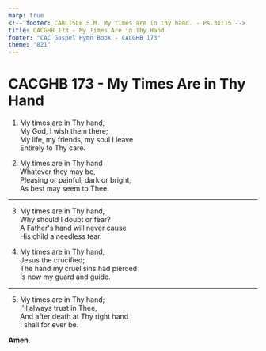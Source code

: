 ```yaml
---
marp: true
<!-- footer: CARLISLE S.M. My times are in thy hand. - Ps.31:15 -->
title: CACGHB 173 - My Times Are in Thy Hand
footer: "CAC Gospel Hymn Book - CACGHB 173"
theme: "821"
---
```


<style>
    :root {
        font-size: 2em;
    }

    section {
        display: flex;
        flex-direction: column;
        justify-content: space-evenly;
    }

    section ol{
        display: grid;
        grid-template-columns: auto auto;
        gap: 45px;
    }

</style>
# CACGHB 173 - My Times Are in Thy Hand


1. My times are in Thy hand,  
My God, I wish them there;  
My life, my friends, my soul I leave  
Entirely to Thy care.  

2. My times are in Thy hand  
Whatever they may be,  
Pleasing or painful, dark or bright,  
As best may seem to Thee.  

---

3. My times are in Thy hand,  
Why should I doubt or fear?  
A Father's hand will never cause  
His child a needless tear.  

4. My times are in Thy hand,  
Jesus the crucified;  
The hand my cruel sins had pierced  
Is now my guard and guide.  

---

5. My times are in Thy hand;  
I'll always trust in Thee,  
And after death at Thy right hand  
I shall for ever be.  

**Amen.**
